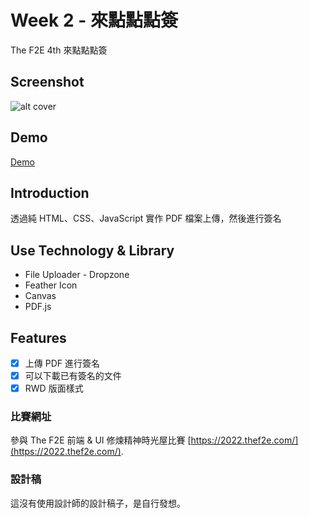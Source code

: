 # Week 2 - 來點點點簽

The F2E 4th 來點點點簽

## Screenshot
![alt cover](https://github.com/CharlesSin/2022-THEF2E-WeekTwo/blob/master/images/cover.jpg)

## Demo

[Demo](https://2022-the-f2e-2.netlify.app)

## Introduction

透過純 HTML、CSS、JavaScript 實作 PDF 檔案上傳，然後進行簽名

## Use Technology & Library

- File Uploader - Dropzone
- Feather Icon
- Canvas 
- PDF.js

## Features

- [x] 上傳 PDF 進行簽名
- [x] 可以下載已有簽名的文件
- [x] RWD 版面樣式

### 比賽網址

參與 The F2E 前端 & UI 修煉精神時光屋比賽 [https://2022.thef2e.com/](https://2022.thef2e.com/).

### 設計稿
這沒有使用設計師的設計稿子，是自行發想。
